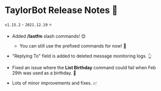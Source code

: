 # TaylorBot Release Notes 📝
`v1.15.2` - `2021.12.19` ⭐

- Added **/lastfm** slash commands! 😊
    - You can still use the prefixed commands for now! 🧓

- "Replying To" field is added to deleted message monitoring logs. 👆

- Fixed an issue where the **List Birthday** command could fail when Feb 29th was used as a birthday. 🐛

- Lots of minor improvements and fixes. 📈
